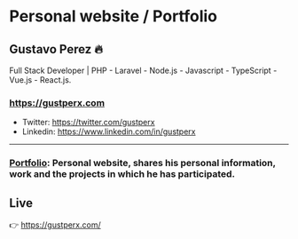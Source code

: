 # Personal website / Portfolio

## Gustavo Perez 🔥

Full Stack Developer | PHP - Laravel - Node.js - Javascript - TypeScript - Vue.js - React.js.

### https://gustperx.com

- Twitter: https://twitter.com/gustperx
- Linkedin: https://www.linkedin.com/in/gustperx

---

### [Portfolio](https://gustperx.com/): Personal website, shares his personal information, work and the projects in which he has participated.

## Live

👉 https://gustperx.com/
